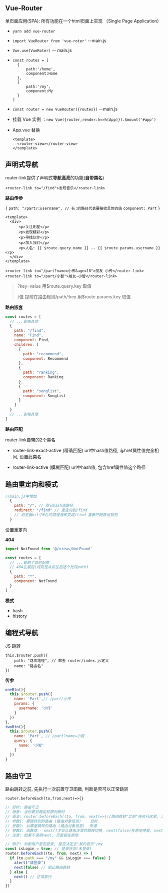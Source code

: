 ## Vue-Router

单页面应用(SPA): 所有功能在一个html页面上实现  （Single Page Application）



- `yarn add vue-router`

- `import VueRouter from 'vue-roter'`  --main.js

- `Vue.use(VueRoter)`  -- main.js

- ```vue
  const routes = [
  	{
  		path:'/home',
  		component:Home
  	},
  	{
  		path:'/my',
  		component:My
  	}
  ]
  ```

- `const router = new VueRouter({routes})`  --main.js

- 挂载 Vue 实例 ：`new Vue({router,render:h=>h(App)}).$mount('#app')`

- App.vue 替换

  ```vue
  <template>
  	<router-view></router-view>
  </template>
  ```

  

## 声明式导航



router-link提供了声明式**导航高亮**的功能(**自带类名**)

`<router-link to="/find">发现音乐</router-link>`



**路由传参**



 `{`
    `path: "/part/:username", // 有:的路径代表要接收具体的值`
    `component: Part`
`}`

```vue
<template>
  <div>
      <p>关注明星</p>
      <p>发现精彩</p>
      <p>寻找伙伴</p>
      <p>加入我们</p>
      <p>人名: {{ $route.query.name }} -- {{ $route.params.username }}</p>
  </div>
</template>
```

```vue
<router-link to="/part?name=小传&age=18">朋友-小传</router-link>
<router-link to="/part/小智">朋友-小智</router-link>
```



> ?key=value   用$route.query.key 取值
>
> /值   提前在路由规则/path/:key  用$route.params.key  取值



**路由嵌套**

```js
const routes = [
  // ...省略其他
  {
    path: "/find",
    name: "Find",
    component: Find,
    children: [
      {
        path: "recommend",
        component: Recommend
      },
      {
        path: "ranking",
        component: Ranking
      },
      {
        path: "songlist",
        component: SongList
      }
    ]
  }
  // ...省略其他
]
```



**路由匹配**

router-link自带的2个类名

* router-link-exact-active  (精确匹配) url中hash值路径, 与href属性值完全相同, 设置此类名

- router-link-active             (模糊匹配) url中hash值,    包含href属性值这个路径





## 路由重定向和模式



```js
//main.js中增加
  {
    path: "/", // 默认hash值路径
    redirect: "/find" // 重定向到/find
    // 浏览器url中#后的路径被改变成/find-重新匹配数组规则
  }
```

设置重定向



**404**

```js
import NotFound from '@/views/NotFound'

const routes = [
  // ...省略了其他配置
  // 404在最后(规则是从前往后逐个比较path)
  {
    path: "*",
    component: NotFound
  }
]
```





**模式**

- hash
- history





## 编程式导航

JS 跳转

```vue
this.$router.push({
    path: "路由路径", // 都去 router/index.js定义
    name: "路由名"
})
```



**传参**

```js
oneBtn(){
  this.$router.push({
    name: 'Part',// /part/小传
    params: {
      username: '小传'
    }
  })
},
twoBtn(){
  this.$router.push({
    name: 'Part', // /part?name=小智
    query: {
      name: '小智'
    }
  })
}
```





## 路由守卫

路由跳转之前, 先执行一次前置守卫函数, 判断是否可以正常跳转



`router.beforeEach(to,from,next)=>{}`



```js
// 目标: 路由守卫
// 场景: 当你要对路由权限判断时
// 语法: router.beforeEach((to, from, next)=>{//路由跳转"之前"先执行这里, 决定是否跳转})
// 参数1: 要跳转到的路由 (路由对象信息)    目标
// 参数2: 从哪里跳转的路由 (路由对象信息)  来源
// 参数3: 函数体 - next()才会让路由正常的跳转切换, next(false)在原地停留, next("强制修改到另一个路由路径上")
// 注意: 如果不调用next, 页面留在原地

// 例子: 判断用户是否登录, 是否决定去"我的音乐"/my
const isLogin = true; // 登录状态(未登录)
router.beforeEach((to, from, next) => {
  if (to.path === "/my" && isLogin === false) {
    alert("请登录")
    next(false) // 阻止路由跳转
  } else {
    next() // 正常放行
  }
})
```























